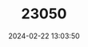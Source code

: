 ---
title: "23050"
category: "Vulpes cana"
draft: false
date: 2024-02-22 13:03:50
languages:
  English: ["Afghan Fox", "Steppe Fox", "Blanford's Fox"]
  French: ["Renard de Blanford"]
  Arabic: ["Tha’leb Sakhari"]
  Spanish; Castilian: ["Zorro de Blanford"]
---